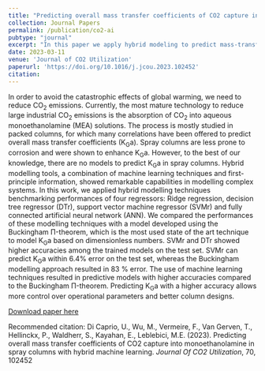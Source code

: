 ```yaml
---
title: "Predicting overall mass transfer coefficients of CO2 capture into monoethanolamine in spray columns with hybrid machine learning"
collection: Journal Papers
permalink: /publication/co2-ai
pubtype: "journal"
excerpt: "In this paper we apply hybrid modeling to predict mass-transfer coefficients in spray columns for CO2 capture"
date: 2023-03-11
venue: 'Journal of CO2 Utilization'
paperurl: 'https://doi.org/10.1016/j.jcou.2023.102452'
citation: 
---
```

In order to avoid the catastrophic effects of global warming, we need to reduce CO<sub>2</sub> emissions. Currently, the most mature technology to reduce large industrial CO<sub>2</sub> emissions is the absorption of CO<sub>2</sub> into aqueous monoethanolamine (MEA) solutions. The process is mostly studied in packed columns, for which many correlations have been offered to predict overall mass transfer coefficients (K<sub>G</sub>a). Spray columns are less prone to corrosion and were shown to enhance K<sub>G</sub>a. However, to the best of our knowledge, there are no models to predict K<sub>G</sub>a in spray columns. Hybrid modelling tools, a combination of machine learning techniques and first-principle information, showed remarkable capabilities in modelling complex systems. In this work, we applied hybrid modelling techniques benchmarking performances of four regressors: Ridge regression, decision tree regressor (DTr), support vector machine regressor (SVMr) and fully connected artificial neural network (ANN). We compared the performances of these modelling techniques with a model developed using the Buckingham Π-theorem, which is the most used state of the art technique to model K<sub>G</sub>a based on dimensionless numbers. SVMr and DTr showed higher accuracies among the trained models on the test set. SVMr can predict K<sub>G</sub>a within 6.4% error on the test set, whereas the Buckingham modelling approach resulted in 83 % error. The use of machine learning techniques resulted in predictive models with higher accuracies compared to the Buckingham Π-theorem. Predicting K<sub>G</sub>a with a higher accuracy allows more control over operational parameters and better column designs.

[Download paper here](https://doi.org/10.1016/j.jcou.2023.102452)

Recommended citation: Di Caprio, U., Wu, M., Vermeire, F., Van Gerven, T., Hellinckx, P., Waldherr, S., Kayahan, E., Leblebici, M.E. (2023). Predicting overall mass transfer coefficients of CO2 capture into monoethanolamine in spray columns with hybrid machine learning. <i>Journal Of CO2 Utilization</i>, 70, 102452